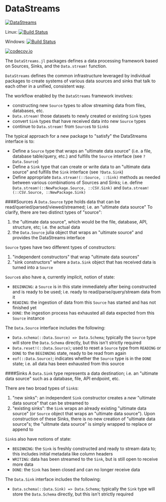 # DataStreams

[![DataStreams](http://pkg.julialang.org/badges/CSV_0.4.svg)](http://pkg.julialang.org/?pkg=DataStreams&ver=0.4)

Linux: [![Build Status](https://travis-ci.org/JuliaDB/DataStreams.jl.svg?branch=master)](https://travis-ci.org/JuliaDB/DataStreams.jl)

Windows: [![Build Status](https://ci.appveyor.com/api/projects/status/github/JuliaDB/DataStreams.jl?branch=master&svg=true)](https://ci.appveyor.com/project/JuliaDB/datastreams-jl/branch/master)

[![codecov.io](http://codecov.io/github/JuliaDB/DataStreams/coverage.svg?branch=master)](http://codecov.io/github/JuliaDB/DataStreams?branch=master)

The `DataStreams.jl` packages defines a data processing framework based on Sources, Sinks, and the `Data.stream!` function.

`DataStreams` defines the common infrastructure leveraged by individual packages to create systems of various
data sources and sinks that talk to each other in a unified, consistent way.

The workflow enabled by the `DataStreams` framework involves:
 * constructing new `Source` types to allow streaming data from files, databases, etc.
 * `Data.stream!` those datasets to newly created or existing `Sink` types
 * convert `Sink` types that have received data into new `Source` types
 * continue to `Data.stream!` from `Source`s to `Sink`s

The typical approach for a new package to "satisfy" the DataStreams interface is to:
 * Define a `Source` type that wraps an "ultimate data source" (i.e. a file, database table/query, etc.) and fulfills the `Source` interface (see `?Data.Source`)
 * Define a `Sink` type that can create or write data to an "ultimate data source" and fulfills the `Sink` interface (see `?Data.Sink`)
 * Define appropriate `Data.stream!(::Source, ::Sink)` methods as needed between various combinations of Sources and Sinks;
   i.e. define `Data.stream!(::NewPackage.Source, ::CSV.Sink)` and `Data.stream!(::CSV.Source, ::NewPackage.Sink)`

####Sources
A `Data.Source` type holds data that can be read/queried/parsed/viewed/streamed; i.e. an "ultimate data source"
To clarify, there are two distinct types of "source":
  1) the "ultimate data source", which would be the file, database, API, structure, etc; i.e. the actual data
  2) the `Data.Source` julia object that wraps an "ultimate source" and provides the DataStreams interface

`Source` types have two different types of constructors:
  1) "independent constructors" that wrap "ultimate data sources"
  2) "sink constructors" where a `Data.Sink` object that has received data is turned into a `Source`

`Source`s also have a, currently implicit, notion of state:
  * `BEGINNING`: a `Source` is in this state immediately after being constructed and is ready to be used; i.e. ready to read/parse/query/stream data from it
  * `READING`: the ingestion of data from this `Source` has started and has not finished yet
  * `DONE`: the ingestion process has exhausted all data expected from this `Source` instance

The `Data.Source` interface includes the following:
 * `Data.schema(::Data.Source) => Data.Schema`; typically the `Source` type will store the `Data.Schema` directly, but this isn't strictly required
 * `Data.reset!(::Data.Source)`; used to reset a `Source` type from `READING` or `DONE` to the `BEGINNING` state, ready to be read from again
 * `eof(::Data.Source)`; indicates whether the `Source` type is in the `DONE` state; i.e. all data has been exhausted from this source

####Sinks
A `Data.Sink` type represents a data destination; i.e. an "ultimate data source" such as a database, file, API endpoint, etc.

There are two broad types of `Sink`s:
  1) "new sinks": an independent `Sink` constructor creates a *new* "ultimate data source" that can be streamed to
  2) "existing sinks": the `Sink` wraps an already existing "ultimate data source" (or `Source` object that wraps an "ultimate data source").
    Upon construction of these Sinks, there is no new creation of "ultimate data source"s; the "ulitmate data source" is simply wrapped to replace or append to

`Sink`s also have notions of state:
  * `BEGINNING`: the `Sink` is freshly constructed and ready to stream data to; this includes initial metadata like column headers
  * `WRITING`: data has been streamed to the `Sink`, but is still open to receive more data
  * `DONE`: the `Sink` has been closed and can no longer receive data

The `Data.Sink` interface includes the following:
 * `Data.schema(::Data.Sink) => Data.Schema`; typically the `Sink` type will store the `Data.Schema` directly, but this isn't strictly required
